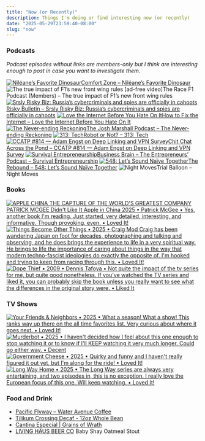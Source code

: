 ```yaml
---
title: "Now (or Recently)"
description: Things I'm doing or find interesting now (or recently)
date: "2025-05-29T23:59:40-08:00"
slug: "now"
---
```


### Podcasts

*Podcast episodes without links are members-only but I think are interesting enough to post in case you want to investigate them.*
<div class="podcast-episodes">

[![Niléane’s Favorite Dinosaur](../../assets/images/oc_artwork/5130548992141956-8e43a25a-1ad8-46a1-aafc-61b5b7810583.png)](https://overcast.fm/+BI6NQYt6oQ)[Comfort Zone – Niléane’s Favorite Dinosaur](https://overcast.fm/+BI6NQYt6oQ)
![The true impact of F1’s new front wing rules [ad-free video]](../../assets/images/oc_artwork/5523677833009558-aedb91b8-3343-4982-b957-dc96de116ce0.png)The Race F1 Podcast (Members) – The true impact of F1’s new front wing rules
[![Srsly Risky Biz: Russia’s cybercriminals and spies are officially in cahoots](../../assets/images/oc_artwork/4031462424979997-d7f256e5-de92-46b0-b10e-589ba11e0d2f.png)](https://overcast.fm/+5Sl_3EKh0)[Risky Bulletin – Srsly Risky Biz: Russia’s cybercriminals and spies are officially in cahoots](https://overcast.fm/+5Sl_3EKh0)
[![Love the Internet Before You Hate On It](../../assets/images/oc_artwork/3732094542489210-0f87356c-b81d-4f06-96cd-c918cdade5d7.png)](https://overcast.fm/+1CUfl5Jno)[How to Fix the Internet – Love the Internet Before You Hate On It](https://overcast.fm/+1CUfl5Jno)
[![The Never-ending Reckoning](../../assets/images/oc_artwork/1393691548013875-1811284e-16dd-485f-9c60-c1e0c2c1ef2c.png)](https://overcast.fm/+TzjhmlVTM)[The Josh Marshall Podcast – The Never-ending Reckoning](https://overcast.fm/+TzjhmlVTM)
[![313: Tech](../../assets/images/oc_artwork/327487660614864-5c68dd44-2b74-44a7-9410-7a2818fc923a.png)](https://overcast.fm/+Ep2Smt5NA)[Robot or Not? – 313: Tech](https://overcast.fm/+Ep2Smt5NA)
[![CCATP #814 — Adam Engst on Deep Linking and VPN Survey](../../assets/images/oc_artwork/383182481353373-b1fcfba4-73b3-4edb-bd7f-bdaf163961ac.png)](https://overcast.fm/+FcgJ-vap0)[Chit Chat Across the Pond – CCATP #814 — Adam Engst on Deep Linking and VPN Survey](https://overcast.fm/+FcgJ-vap0)
[![Survival Entrepreneurship](../../assets/images/oc_artwork/4232111343057347-3ac6a688-8d55-4272-9123-367f9d3aa147.png)](https://overcast.fm/+8JFTVAucM)[Business Brain – The Entrepreneurs’ Podcast – Survival Entrepreneurship](https://overcast.fm/+8JFTVAucM)
[![548: Let’s Sound Naïve Together](../../assets/images/oc_artwork/245012426533435-5dd6d30e-e513-4a3d-a288-195badbbdc2c.png)](https://overcast.fm/+De1mamKjs)[The Rebound – 548: Let’s Sound Naïve Together](https://overcast.fm/+De1mamKjs)
![Night Moves](../../assets/images/oc_artwork/5595878750518781-11c1cb0d-18cb-4913-b985-2ffc1498a300.png)Trial Balloon – Night Moves

</div>

### Books

[<span hidden>Apple in China • 2025 • Patrick McGee • Yes, another book I'm reading. Just started, very detailed, interesting, and informative. Though provoking, even. • Loved It!</span>
![APPLE CHINA THE CAPTURE OF THE WORLD'S GREATEST COMPANY PATRICK MCGEE Didn't Like It Apple in China 2025 • Patrick McGee • Yes, another book I'm reading. Just started, very detailed, interesting, and informative. Though provoking, even. • Loved It!](../../assets/images/posts/PngImage4E66B0E7360-review-453b70ef-bc9d-4c44-b396-2661a9985c76.png)](/images/posts/PngImage4E66B0E7360-review-453b70ef-bc9d-4c44-b396-2661a9985c76.jpg)
[<span hidden>Things Become Other Things • 2025 • Craig Mod Craig has been wandering Japan on foot for decades, photographing and talking and observing, and he does brings the experience to life in a very spiritual way. He brings to life the importance of caring about things in the way that modern techno-fascist ideologies do exactly the opposite of. I'm hooked and trying to keep from racing through this. • Loved It!</span>
![Things Become Other Things • 2025 • Craig Mod Craig has been wandering Japan on foot for decades, photographing and talking and observing, and he does brings the experience to life in a very spiritual way. He brings to life the importance of caring about things in the way that modern techno-fascist ideologies do exactly the opposite of. I'm hooked and trying to keep from racing through this. • Loved It!](../../assets/images/posts/PngImage448EBd8A8B0-review-f01235a8-8438-4a0b-9367-e774289563b4.png)](/images/posts/PngImage448EBd8A8B0-review-f01235a8-8438-4a0b-9367-e774289563b4.jpg)
[<span hidden>Dope Thief • 2009 • Dennis Tafoya • Not quite the impact of the tv series for me, but quite good nonetheless. If you've watched the TV series and liked it, you can probably skip the book unless you really want to see what the differences in the original story were. • Liked It</span>
![Dope Thief • 2009 • Dennis Tafoya • Not quite the impact of the tv series for me, but quite good nonetheless. If you've watched the TV series and liked it, you can probably skip the book unless you really want to see what the differences in the original story were. • Liked It](../../assets/images/posts/PngImage46E8Bc34D10-review-522d036e-737a-4984-b24e-5e2f3f730b24.png)](/images/posts/PngImage46E8Bc34D10-review-522d036e-737a-4984-b24e-5e2f3f730b24.jpg)

### TV Shows

[<span hidden>Your Friends & Neighbors • 2025 • What a season! What a show! This ranks way up there on the all time favorites list. Very curious about where it goes next. • Loved It!</span>
![Your Friends & Neighbors • 2025 • What a season! What a show! This ranks way up there on the all time favorites list. Very curious about where it goes next. • Loved It!](../../assets/images/posts/PngImage408C8502Fa0-review-a1dd1633-678b-44fd-ad50-055df7276f98.png)](/images/posts/PngImage408C8502Fa0-review-a1dd1633-678b-44fd-ad50-055df7276f98.jpg)
[<span hidden>Murderbot • 2025 • I haven't decided how I feel about this one enough to stop watching it or to know if I'll KEEP watching it very much longer. Could go either way. • Decent</span>
![Murderbot • 2025 • I haven't decided how I feel about this one enough to stop watching it or to know if I'll KEEP watching it very much longer. Could go either way. • Decent](../../assets/images/posts/PngImage4B219998Fb0-review-496904a1-810a-48fa-8fe4-0834c60f82dc.png)](/images/posts/PngImage4B219998Fb0-review-496904a1-810a-48fa-8fe4-0834c60f82dc.jpg)
[<span hidden>Government Cheese • 2025 • Quirky and funny and I haven't really figured it out yet, but I'm along for the ride! • Loved It!</span>
![Government Cheese • 2025 • Quirky and funny and I haven't really figured it out yet, but I'm along for the ride! • Loved It!](../../assets/images/posts/PngImage4518932DAd0-review-b31a20ad-4155-48fd-8752-5f57ee733a28.png)](/images/posts/PngImage4518932DAd0-review-b31a20ad-4155-48fd-8752-5f57ee733a28.jpg)
[<span hidden>Long Way Home • 2025 • The Long Way series are always very entertaining, and two episodes in, this is no exception. I really love the European focus of this one. Will keep watching. • Loved It!</span>
![Long Way Home • 2025 • The Long Way series are always very entertaining, and two episodes in, this is no exception. I really love the European focus of this one. Will keep watching. • Loved It!](../../assets/images/posts/PngImage45C88D92520-review-176fb98d-e50d-4881-964a-f0cb2542add3.png)](/images/posts/PngImage45C88D92520-review-176fb98d-e50d-4881-964a-f0cb2542add3.jpg)

### Food and Drink

- [Pacific Flyway – Water Avenue Coffee](https://wateravenuecoffee.com/collections/beans/products/pacific-flyway)
- [Tilikum Crossing Decaf - 12oz Whole Bean](https://www.portlandcoffeeroasters.com/consumer/tilikum-crossing-decaf-12oz-whole-bean)
- [Cantina Especial | Grains of Wrath](https://gowbeer.com/beer/cantina-especial/)
- [LIVING HÄUS BEER CO](https://www.livinghausbeer.com/) Baby Shay Oatmeal Stout
